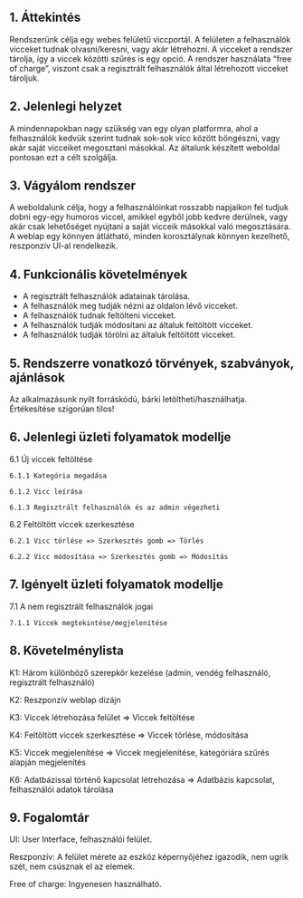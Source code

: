## 1. Áttekintés 

Rendszerünk célja egy webes felületű viccportál. 
A felületen a felhasználók vicceket tudnak olvasni/keresni, vagy akár létrehozni. 
A vicceket a rendszer tárolja, így a viccek közötti szűrés is egy opció. 
A rendszer használata “free of charge”, viszont csak a regisztrált felhasználók által létrehozott vicceket tároljuk. 
 

## 2. Jelenlegi helyzet 

A mindennapokban nagy szükség van egy olyan platformra, ahol a felhasználók kedvük szerint tudnak sok-sok vicc között böngészni, vagy akár saját vicceiket megosztani másokkal. Az általunk készített weboldal pontosan ezt a célt szolgálja. 
 

## 3. Vágyálom rendszer 

A weboldalunk célja, hogy a felhasználóinkat rosszabb napjaikon fel tudjuk dobni egy-egy humoros viccel, amikkel egyből jobb kedvre derülnek, vagy akár csak lehetőséget nyújtani a saját vicceik másokkal való megosztására. A weblap egy könnyen átlátható, minden korosztálynak könnyen kezelhető, reszponzív UI-al rendelkezik. 
 

## 4. Funkcionális követelmények 

- A regisztrált felhasználók adatainak tárolása. 
- A felhasználók meg tudják nézni az oldalon lévő vicceket. 
- A felhasználók tudnak feltölteni vicceket. 
- A felhasználók tudják módosítani az általuk feltöltött vicceket. 
- A felhasználók tudják törölni az általuk feltöltött vicceket. 

 
## 5. Rendszerre vonatkozó törvények, szabványok, ajánlások 

Az alkalmazásunk nyílt forráskódú, bárki letöltheti/használhatja. Értékesítése szigorúan tilos! 
 

## 6. Jelenlegi üzleti folyamatok modellje 

6.1 Új viccek feltöltése 

    6.1.1 Kategória megadása 
    
    6.1.2 Vicc leírása 
    
    6.1.3 Regisztrált felhasználók és az admin végezheti 

6.2 Feltöltött viccek szerkesztése 

    6.2.1 Vicc törlése => Szerkesztés gomb => Törlés 
    
    6.2.2 Vicc módosítása => Szerkesztés gomb => Módosítás 


## 7. Igényelt üzleti folyamatok modellje 

7.1 A nem regisztrált felhasználók jogai 

    7.1.1 Viccek megtekintése/megjelenítése 

 
## 8. Követelménylista 

K1: Három különböző szerepkör kezelése (admin, vendég felhasználó, regisztrált felhasználó)  

K2: Reszponzív weblap dizájn 

K3: Viccek létrehozása felület => Viccek feltöltése 

K4: Feltöltött viccek szerkesztése => Viccek törlése, módosítása 

K5: Viccek megjelenítése => Viccek megjelenítése, kategóriára szűrés alapján megjelenítés 

K6: Adatbázissal történő kapcsolat létrehozása => Adatbázis kapcsolat, felhasználói adatok tárolása 

 
## 9. Fogalomtár 

UI: User Interface, felhasználói felület. 

Reszponzív: A felület mérete az eszköz képernyőjéhez igazodik, nem ugrik szét, nem csúsznak el az elemek. 

Free of charge: Ingyenesen használható. 
